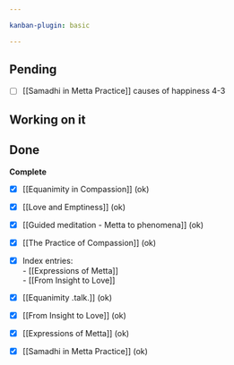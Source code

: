```yaml
---

kanban-plugin: basic

---
```


## Pending

- [ ] [[Samadhi in Metta Practice]]  causes of happiness 4-3


## Working on it



## Done

**Complete**
- [x] [[Equanimity in Compassion]] (ok)
- [x] [[Love and Emptiness]] (ok)
- [x] [[Guided meditation - Metta to phenomena]] (ok)
- [x] [[The Practice of Compassion]] (ok)
- [x] Index entries:<br/>- [[Expressions of Metta]] <br/>- [[From Insight to Love]] 
- [x] [[Equanimity .talk.]] (ok)
- [x] [[From Insight to Love]] (ok)
- [x] [[Expressions of Metta]] (ok)
- [x] [[Samadhi in Metta Practice]] (ok)


